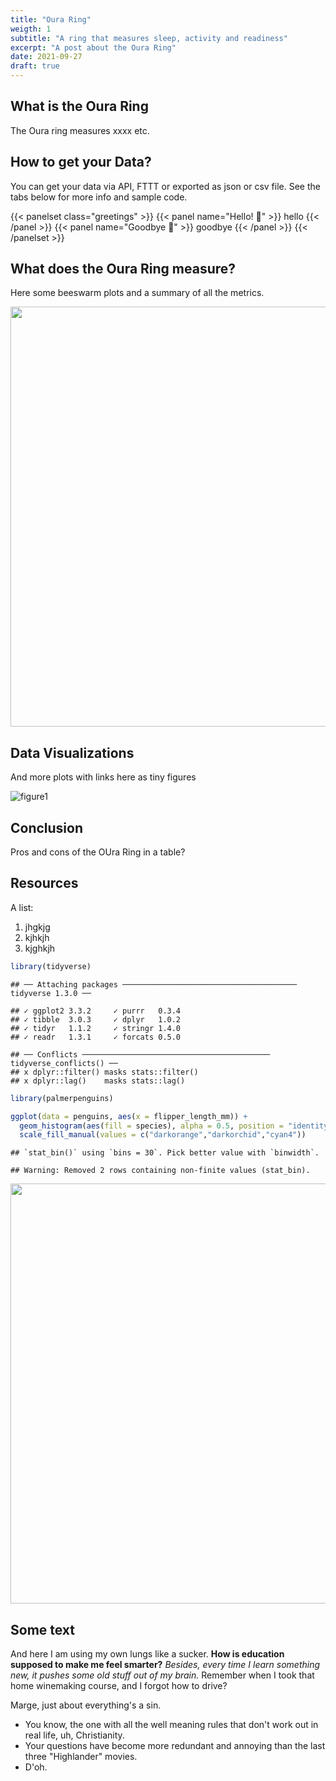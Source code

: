 ```yaml
---
title: "Oura Ring"
weigth: 1
subtitle: "A ring that measures sleep, activity and readiness"
excerpt: "A post about the Oura Ring"
date: 2021-09-27
draft: true
---
```


## What is the Oura Ring

The Oura ring measures xxxx etc.

## How to get your Data?

You can get your data via API, FTTT or exported as json or csv file. See the tabs below for more info and sample code.

{{< panelset class="greetings" >}}
{{< panel name="Hello! :wave:" >}}
  hello
{{< /panel >}}
{{< panel name="Goodbye :dash:" >}}
  goodbye
{{< /panel >}}
{{< /panelset  >}}

## What does the Oura Ring measure?

Here some beeswarm plots and a summary of all the metrics.

<img src="{{< blogdown/postref >}}index_files/figure-html/plot-1.png" width="672" />

## Data Visualizations

And more plots with links here as tiny figures

![figure1]("featured-Oura.png")

## Conclusion

Pros and cons of the OUra Ring in a table?

## Resources

A list:
1. jhgkjg
2. kjhkjh
3. kjghkjh


```r
library(tidyverse)
```

```
## ── Attaching packages ─────────────────────────────────────── tidyverse 1.3.0 ──
```

```
## ✓ ggplot2 3.3.2     ✓ purrr   0.3.4
## ✓ tibble  3.0.3     ✓ dplyr   1.0.2
## ✓ tidyr   1.1.2     ✓ stringr 1.4.0
## ✓ readr   1.3.1     ✓ forcats 0.5.0
```

```
## ── Conflicts ────────────────────────────────────────── tidyverse_conflicts() ──
## x dplyr::filter() masks stats::filter()
## x dplyr::lag()    masks stats::lag()
```

```r
library(palmerpenguins)
```


```r
ggplot(data = penguins, aes(x = flipper_length_mm)) +
  geom_histogram(aes(fill = species), alpha = 0.5, position = "identity") +
  scale_fill_manual(values = c("darkorange","darkorchid","cyan4"))
```

```
## `stat_bin()` using `bins = 30`. Pick better value with `binwidth`.
```

```
## Warning: Removed 2 rows containing non-finite values (stat_bin).
```

<img src="{{< blogdown/postref >}}index_files/figure-html/unnamed-chunk-2-1.png" width="672" />

## Some text

And here I am using my own lungs like a sucker. __How is education supposed to make me feel smarter?__ *Besides, every time I learn something new, it pushes some old stuff out of my brain.* Remember when I took that home winemaking course, and I forgot how to drive?

Marge, just about everything's a sin. 
* You know, the one with all the well meaning rules that don't work out in real life, uh, Christianity.
* Your questions have become more redundant and annoying than the last three "Highlander" movies.
* D'oh. 


